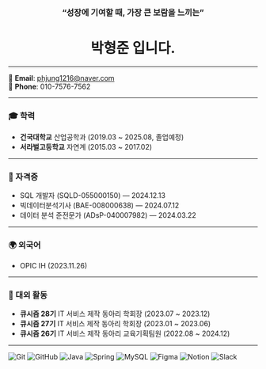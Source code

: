 <h3 align="center">“성장에 기여할 때, 가장 큰 보람을 느끼는”</h3>
<h1 align="center">박형준 입니다.</h1>

---

📧 **Email**: phjung1216@naver.com  
📱 **Phone**: 010-7576-7562  

---

### 🎓 학력
- **건국대학교** 산업공학과 (2019.03 ~ 2025.08, 졸업예정)  
- **서라벌고등학교** 자연계 (2015.03 ~ 2017.02)  

---

### 🏅 자격증
- SQL 개발자 (SQLD-055000150) — 2024.12.13  
- 빅데이터분석기사 (BAE-008000638) — 2024.07.12  
- 데이터 분석 준전문가 (ADsP-040007982) — 2024.03.22  

---

### 🌍 외국어
- OPIC IH (2023.11.26)  

---

### 📌 대외 활동
- **큐시즘 28기** IT 서비스 제작 동아리 학회장 (2023.07 ~ 2023.12)  
- **큐시즘 27기** IT 서비스 제작 동아리 학회장 (2023.01 ~ 2023.06)  
- **큐시즘 26기** IT 서비스 제작 동아리 교육기획팀원 (2022.08 ~ 2024.12)  

---


![Git](https://img.shields.io/badge/Git-F05032?style=for-the-badge&logo=git&logoColor=white)
![GitHub](https://img.shields.io/badge/GitHub-181717?style=for-the-badge&logo=github&logoColor=white)
![Java](https://img.shields.io/badge/Java-007396?style=for-the-badge&logo=java&logoColor=white)
![Spring](https://img.shields.io/badge/Spring-6DB33F?style=for-the-badge&logo=spring&logoColor=white)
![MySQL](https://img.shields.io/badge/MySQL-4479A1?style=for-the-badge&logo=mysql&logoColor=white)
![Figma](https://img.shields.io/badge/Figma-F24E1E?style=for-the-badge&logo=figma&logoColor=white)
![Notion](https://img.shields.io/badge/Notion-000000?style=for-the-badge&logo=notion&logoColor=white)
![Slack](https://img.shields.io/badge/Slack-4A154B?style=for-the-badge&logo=slack&logoColor=white)
